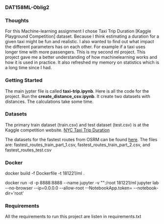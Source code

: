 ### DAT158ML-Oblig2

### Thoughts

For this Machine-learning assignment I chose Taxi Trip Duration [Kaggle Playground Competition] dataset. Because I think estimating a duration for a given taxi might be fun and realistic. I also wanted to find out what impact the different parameters has on each other. For example if a taxi uses longer time with more passengers.
This is my second ml project. This project gave me a better understanding of how machinelearning works and how it is used in practice. It also refreshed my memory on statistics which is a long time since I had.

### Getting Started

The main jypter file is called **taxi-trip.ipynb**. Here is all the code for the project.
Run the **create_distance_csv.ipynb**. It create two datasets with distances. The calculations take some time.

### Datasets

The primary train dataset (train.csv) and test dataset (test.csv) is at the Kaggle competition website. [NYC Taxi Trip Duration](https://www.kaggle.com/c/nyc-taxi-trip-duration/data)

The datasets for the fastest routes from OSRM can be found [here](https://www.kaggle.com/pepeeee/nyc-estimating-avg-speed-using-fastest-route/data). The files are: fastest_routes_train_part_1.csv, fastest_routes_train_part_2.csv, and fastest_routes_test.csv

### Docker

docker build -f Dockerfile -t 181221/ml .

docker run -d -p 8888:8888 --name jupyter -v "<Folder where the project is>":/root 181221/ml jupyter lab --no-browser --ip=0.0.0.0 --allow-root --NotebookApp.token= --notebook-dir='root'

### Requirements

All the requirements to run this project are listen in requirements.txt
